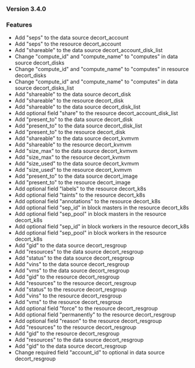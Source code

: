 ### Version 3.4.0

### Features

- Add "seps" to the data source decort_account
- Add "seps" to the resource decort_account
- Add "shareable" to the data source decort_account_disk_list
- Change "compute_id" and "compute_name" to "computes" in data source decort_disks
- Change "compute_id" and "compute_name" to "computes" in resource decort_disks
- Change "compute_id" and "compute_name" to "computes" in data source decort_disks_list
- Add "shareable" to the data source decort_disk
- Add "shareable" to the resource decort_disk
- Add "shareable" to the data source decort_disk_list
- Add optional field "share" to the resource decort_account_disk_list
- Add "present_to" to the data source decort_disk
- Add "present_to" to the data source decort_disk_list
- Add "present_to" to the resource decort_disk
- Add "shareable" to the data source decort_kvmvm
- Add "shareable" to the resource decort_kvmvm
- Add "size_max" to the data source decort_kvmvm
- Add "size_max" to the resource decort_kvmvm
- Add "size_used" to the data source decort_kvmvm
- Add "size_used" to the resource decort_kvmvm
- Add "present_to" to the data source decort_image
- Add "present_to" to the resource decort_image
- Add optional field "labels" to the resource decort_k8s
- Add optional field "taints" to the resource decort_k8s
- Add optional field "annotations" to the resource decort_k8s
- Add optional field "sep_id" in block masters in the resource decort_k8s
- Add optional field "sep_pool" in block masters in the resource decort_k8s
- Add optional field "sep_id" in block workers in the resource decort_k8s
- Add optional field "sep_pool" in block workers in the resource decort_k8s
- Add "gid" to the data source decort_resgroup
- Add "resources" to the data source decort_resgroup
- Add "status" to the data source decort_resgroup
- Add "vins" to the data source decort_resgroup
- Add "vms" to the data source decort_resgroup
- Add "gid" to the resource decort_resgroup
- Add "resources" to the resource decort_resgroup
- Add "status" to the resource decort_resgroup
- Add "vins" to the resource decort_resgroup
- Add "vms" to the resource decort_resgroup
- Add optional field "force" to the resource decort_resgroup
- Add optional field "permanently" to the resource decort_resgroup
- Add optional field "reason" to the resource decort_resgroup
- Add "resources" to the resource decort_resgroup
- Add "gid" to the resource decort_resgroup
- Add "resources" to the data source decort_resgroup
- Add "gid" to the data source decort_resgroup
- Change required field "account_id" to optional in data source decort_resgroup

